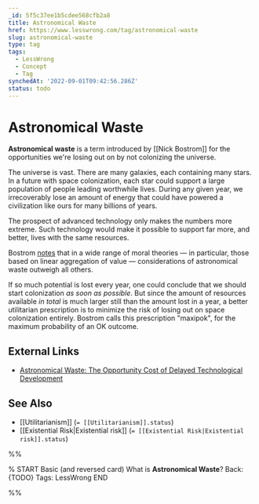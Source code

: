 ```yaml
---
_id: 5f5c37ee1b5cdee568cfb2a8
title: Astronomical Waste
href: https://www.lesswrong.com/tag/astronomical-waste
slug: astronomical-waste
type: tag
tags:
  - LessWrong
  - Concept
  - Tag
synchedAt: '2022-09-01T09:42:56.286Z'
status: todo
---
```


# Astronomical Waste

**Astronomical waste** is a term introduced by [[Nick Bostrom]] for the opportunities we're losing out on by not colonizing the universe.

The universe is vast. There are many galaxies, each containing many stars. In a future with space colonization, each star could support a large population of people leading worthwhile lives. During any given year, we irrecoverably lose an amount of energy that could have powered a civilization like ours for many billions of years.

The prospect of advanced technology only makes the numbers more extreme. Such technology would make it possible to support far more, and better, lives with the same resources.

Bostrom [notes](http://www.nickbostrom.com/astronomical/waste.html) that in a wide range of moral theories — in particular, those based on linear aggregation of value — considerations of astronomical waste outweigh all others.

If so much potential is lost every year, one could conclude that we should start colonization *as soon as possible*. But since the amount of resources available *in total* is much larger still than the amount lost in a year, a better utilitarian prescription is to minimize the risk of losing out on space colonization entirely. Bostrom calls this prescription "maxipok", for the maximum probability of an OK outcome.

## External Links

- [Astronomical Waste: The Opportunity Cost of Delayed Technological Development](http://www.nickbostrom.com/astronomical/waste.html)

## See Also

- [[Utilitarianism]] (`= [[Utilitarianism]].status`)
- [[Existential Risk|Existential risk]] (`= [[Existential Risk|Existential risk]].status`)


%%

% START
Basic (and reversed card)
What is **Astronomical Waste**?
Back: {TODO}
Tags: LessWrong
END

%%
	
